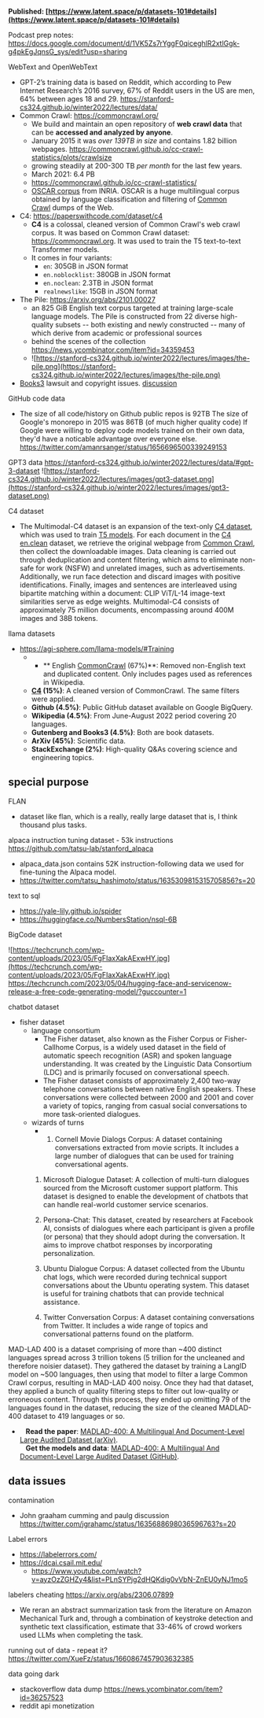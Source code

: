 **Published: [https://www.latent.space/p/datasets-101#details](https://www.latent.space/p/datasets-101#details)**

Podcast prep notes: https://docs.google.com/document/d/1VK5Zs7rYggF0qiceghlR2xtlGgk-g4pkEgJqnsG_sys/edit?usp=sharing

WebText and OpenWebText
  - GPT-2’s training data is based on Reddit, which according to Pew Internet Research’s 2016 survey, 67% of Reddit users in the US are men, 64% between ages 18 and 29. https://stanford-cs324.github.io/winter2022/lectures/data/
- Common Crawl: https://commoncrawl.org/
  - We build and maintain an open repository of **web crawl data** that can be **accessed and analyzed by anyone**.
  - January 2015 it was *over 139TB in size* and contains 1.82 billion webpages. https://commoncrawl.github.io/cc-crawl-statistics/plots/crawlsize
  - growing steadily at 200-300 TB *per month* for the last few years.
  - March 2021: 6.4 PB
  - https://commoncrawl.github.io/cc-crawl-statistics/
  - [OSCAR corpus](https://traces1.inria.fr/oscar/) from INRIA. OSCAR is a huge multilingual corpus obtained by language classification and filtering of [Common Crawl](https://commoncrawl.org/) dumps of the Web.
- C4: https://paperswithcode.com/dataset/c4
  - **C4** is a colossal, cleaned version of Common Crawl's web crawl corpus. It was based on Common Crawl dataset: https://commoncrawl.org. It was used to train the T5 text-to-text Transformer models.
  - It comes in four variants:
    - `en`: 305GB in JSON format
    - `en.noblocklist`: 380GB in JSON format
    - `en.noclean`: 2.3TB in JSON format
    - `realnewslike`: 15GB in JSON format
- The Pile: https://arxiv.org/abs/2101.00027
  - an 825 GiB English text corpus targeted at training large-scale language models. The Pile is constructed from 22 diverse high-quality subsets -- both existing and newly constructed -- many of which derive from academic or professional sources
  - behind the scenes of the collection https://news.ycombinator.com/item?id=34359453
  - ![https://stanford-cs324.github.io/winter2022/lectures/images/the-pile.png](https://stanford-cs324.github.io/winter2022/lectures/images/the-pile.png)
- [Books3](https://www.wired.com/story/battle-over-books3/) lawsuit and copyright issues. [discussion](https://news.ycombinator.com/item?id=37379297)

GitHub code data
- The size of all code/history on Github public repos is 92TB The size of Google's monorepo in 2015 was 86TB (of much higher quality code) If Google were willing to deploy code models trained on their own data, they'd have a noticable advantage over everyone else. https://twitter.com/amanrsanger/status/1656696500339249153

GPT3 data https://stanford-cs324.github.io/winter2022/lectures/data/#gpt-3-dataset
![https://stanford-cs324.github.io/winter2022/lectures/images/gpt3-dataset.png](https://stanford-cs324.github.io/winter2022/lectures/images/gpt3-dataset.png)


C4 dataset
- The Multimodal-C4 dataset is an expansion of the text-only [C4 dataset](https://www.tensorflow.org/datasets/catalog/c4), which was used to train [T5 models](https://arxiv.org/abs/1910.10683). For each document in the [C4 en.clean](https://www.tensorflow.org/datasets/catalog/c4#c4en_default_config) dataset, we retrieve the original webpage from [Common Crawl](https://commoncrawl.org/), then collect the downloadable images. Data cleaning is carried out through deduplication and content filtering, which aims to eliminate non-safe for work (NSFW) and unrelated images, such as advertisements. Additionally, we run face detection and discard images with positive identifications. Finally, images and sentences are interleaved using bipartite matching within a document: CLIP ViT/L-14 image-text similarities serve as edge weights. Multimodal-C4 consists of approximately 75 million documents, encompassing around 400M images and 38B tokens. 

llama datasets
- https://agi-sphere.com/llama-models/#Training
	- -   **      English [CommonCrawl](https://commoncrawl.org/) (67%)**: Removed non-English text and duplicated content. Only includes pages used as references in Wikipedia.
	-   **[C4](https://huggingface.co/datasets/c4) (15%)**: A cleaned version of CommonCrawl. The same filters were applied.
	-   **Github (4.5%)**: Public GitHub dataset available on Google BigQuery.
	-   **Wikipedia (4.5%)**: From June-August 2022 period covering 20 languages.
	-   **Gutenberg and Books3 (4.5%)**: Both are book datasets.
	-   **ArXiv (45%)**: Scientific data.
	-   **StackExchange (2%)**: High-quality Q&As covering science and engineering topics.

## special purpose

FLAN 
- dataset like flan, which is a really, really large dataset that is, I think thousand plus tasks.


alpaca instruction tuning dataset - 53k instructions
https://github.com/tatsu-lab/stanford_alpaca
- alpaca_data.json contains 52K instruction-following data we used for fine-tuning the Alpaca model.
- https://twitter.com/tatsu_hashimoto/status/1635309815315705856?s=20

text to sql
- https://yale-lily.github.io/spider
- https://huggingface.co/NumbersStation/nsql-6B

BigCode dataset

![https://techcrunch.com/wp-content/uploads/2023/05/FgFIaxXakAExwHY.jpg](https://techcrunch.com/wp-content/uploads/2023/05/FgFIaxXakAExwHY.jpg) https://techcrunch.com/2023/05/04/hugging-face-and-servicenow-release-a-free-code-generating-model/?guccounter=1

chatbot dataset
- fisher dataset
	- language consortium
		- The Fisher dataset, also known as the Fisher Corpus or Fisher-Callhome Corpus, is a widely used dataset in the field of automatic speech recognition (ASR) and spoken language understanding. It was created by the Linguistic Data Consortium (LDC) and is primarily focused on conversational speech.
		- The Fisher dataset consists of approximately 2,400 two-way telephone conversations between native English speakers. These conversations were collected between 2000 and 2001 and cover a variety of topics, ranging from casual social conversations to more task-oriented dialogues.
	- wizards of turns
		- 1.  Cornell Movie Dialogs Corpus: A dataset containing conversations extracted from movie scripts. It includes a large number of dialogues that can be used for training conversational agents.
		1.  Microsoft Dialogue Dataset: A collection of multi-turn dialogues sourced from the Microsoft customer support platform. This dataset is designed to enable the development of chatbots that can handle real-world customer service scenarios.
		    
		3.  Persona-Chat: This dataset, created by researchers at Facebook AI, consists of dialogues where each participant is given a profile (or persona) that they should adopt during the conversation. It aims to improve chatbot responses by incorporating personalization.
		    
		4.  Ubuntu Dialogue Corpus: A dataset collected from the Ubuntu chat logs, which were recorded during technical support conversations about the Ubuntu operating system. This dataset is useful for training chatbots that can provide technical assistance.
		    
		5.  Twitter Conversation Corpus: A dataset containing conversations from Twitter. It includes a wide range of topics and conversational patterns found on the platform.

MAD-LAD 400 is a dataset comprising of more than ~400 distinct languages spread across 3 trillion tokens (5 trillion for the uncleaned and therefore noisier dataset). They gathered the dataset by training a LangID model on ~500 languages, then using that model to filter a large Common Crawl corpus, resulting in MAD-LAD 400 noisy. Once they had that dataset, they applied a bunch of quality filtering steps to filter out low-quality or erroneous content. Through this process, they ended up omitting 79 of the languages found in the dataset, reducing the size of the cleaned MADLAD-400 dataset to 419 languages or so.
-    **Read the paper**: [MADLAD-400: A Multilingual And Document-Level Large Audited Dataset (arXiv)](https://substack.com/redirect/580fad73-63b4-497b-b3f0-d586cc6892ad?j=eyJ1IjoiMXJpMWl2In0.C0Ak4MTmgoSYyoS5SIGPMgVtwuoX_jfRLexEFRuZ7SI).  
   **Get the models and data**: [MADLAD-400: A Multilingual And Document-Level Large Audited Dataset (GitHub)](https://substack.com/redirect/8feac410-f81f-4eaa-847d-a72d294ca7d8?j=eyJ1IjoiMXJpMWl2In0.C0Ak4MTmgoSYyoS5SIGPMgVtwuoX_jfRLexEFRuZ7SI).

## data issues


contamination
- John graaham cumming and paulg discussion https://twitter.com/jgrahamc/status/1635688698036596763?s=20

Label errors
- https://labelerrors.com/
- https://dcai.csail.mit.edu/
	- https://www.youtube.com/watch?v=ayzOzZGHZy4&list=PLnSYPjg2dHQKdig0vVbN-ZnEU0yNJ1mo5


labelers cheating https://arxiv.org/abs/2306.07899
- We reran an abstract summarization task from the literature on Amazon Mechanical Turk and, through a combination of keystroke detection and synthetic text classification, estimate that 33-46% of crowd workers used LLMs when completing the task.

running out of data - repeat it? https://twitter.com/XueFz/status/1660867457903632385

data going dark
- stackoverflow data dump https://news.ycombinator.com/item?id=36257523
- reddit api monetization


